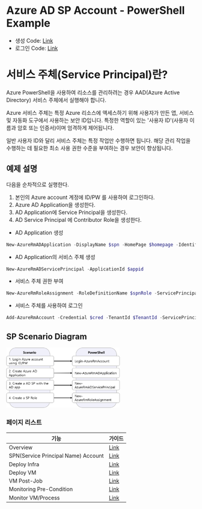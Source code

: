 # Azure AD SP Account - PowerShell Example

* 생성 Code: [Link](https://github.com/krazuregame/development/blob/master/script/powershell/src/1_1_Create_SPN.ps1)
* 로그인 Code: [Link](https://github.com/krazuregame/development/blob/master/script/powershell/src/1_2_SPN_Login.ps1)

# 서비스 주체(Service Principal)란?

Azure PowerShell을 사용하여 리소스를 관리하려는 경우 AAD(Azure Active Directory) 서비스 주체에서 실행해야 합니다.


Azure 서비스 주체는 특정 Azure 리소스에 액세스하기 위해 사용자가 만든 앱, 서비스 및 자동화 도구에서 사용하는 보안 ID입니다. 
특정한 역할이 있는 '사용자 ID'(사용자 이름과 암호 또는 인증서)이며 엄격하게 제어됩니다.


일반 사용자 ID와 달리 서비스 주체는 특정 작업만 수행하면 됩니다. 해당 관리 작업을 수행하는 데 필요한 최소 사용 권한 수준을 부여하는 경우 보안이 향상됩니다.


## 예제 설명
다음을 순차적으로 실행한다.

1. 본인의 Azure account 계정에  ID/PW 를 사용하여 로그인하다.
2. Azure AD Application을 생성한다. 
3. AD Application에 Service Principal을 생성한다.
4. AD Service Principal 에 Contributor Role을 생성한다. 



* AD Application 생성
```powershell
New-AzureRmADApplication -DisplayName $spn -HomePage $homepage -IdentifierUris $identifierUri -Password $securepassword 
```

* AD Application의 서비스 주체 생성
```powershell
New-AzureRmADServicePrincipal -ApplicationId $appid
```

* 서비스 주체 권한 부여
```powershell
New-AzureRmRoleAssignment -RoleDefinitionName $spnRole -ServicePrincipalName $appId
```

* 서비스 주체를 사용하여 로그인
```powershell
Add-AzureRmAccount -Credential $cred -TenantId $TenantId -ServicePrincipal
```

## SP Scenario Diagram
<img src="../../../images/SPN.png" width="60%" height="60%">


### 페이지 리스트

기능 | 가이드
------|--------------------------
Overview |[Link](./README.md)
SPN(Service Principal Name) Account |[Link](./docs/1_spn.md)
Deploy Infra |[Link](./docs/2_deploy_infra.md)
Deploy VM |[Link](./docs/3_deploy_vm.md)
VM Post-Job |[Link](./docs/4_vm_post_jobs.md)
Monitoring Pre-Condition |[Link](./docs/99_set_monitoring_server.md)
Monitor VM/Process |[Link](./docs/5_monitor_vm_process.md)


